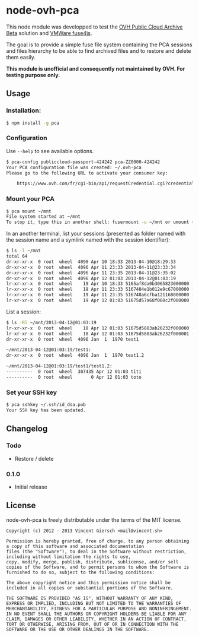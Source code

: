 # node-ovh-pca

This node module was developped to test the [OVH Public Cloud Archive Beta](http://www.ovh.com/fr/cloud/archives/) solution and [VMWare fuse4js](https://github.com/vmware/fuse4js).

The goal is to provide a simple fuse file system containing the PCA sessions and files hierarchy to be able to find archived files and to restore and delete them easily.

**This module is unofficial and consequently not maintained by OVH. For testing purpose only.**

## Usage

### Installation:

```bash
$ npm install -g pca
```

### Configuration

Use ```--help``` to see available options.

```bash
$ pca-config publiccloud-passport-424242 pca-ZZ0000-424242
Your PCA configuration file was created: ~/.ovh-pca
Please go to the following URL to activate your consumer key:

	https://www.ovh.com/fr/cgi-bin/api/requestCredential.cgi?credentialToken=xxxxxx

```

### Mount your PCA

```bash
$ pca mount ~/mnt
File system started at ~/mnt
To stop it, type this in another shell: fusermount -u ~/mnt or umount ~/mnt
```

In an another terminal, list your sessions (presented as folder named with the session name and a symlink named with the session identifier):

```bash
$ ls -l ~/mnt
total 64
dr-xr-xr-x  0 root  wheel  4096 Apr 10 18:33 2013-04-10@18:29:33
dr-xr-xr-x  0 root  wheel  4096 Apr 11 23:33 2013-04-11@23:33:34
dr-xr-xr-x  0 root  wheel  4096 Apr 11 23:35 2013-04-11@23:35:02
dr-xr-xr-x  0 root  wheel  4096 Apr 12 01:03 2013-04-12@01:03:19
lr-xr-xr-x  0 root  wheel    19 Apr 10 18:33 5165af8da0b3065823000000 -> 2013-04-10@18:29:33
lr-xr-xr-x  0 root  wheel    19 Apr 11 23:33 5167484e1b012e9c67000000 -> 2013-04-11@23:33:34
lr-xr-xr-x  0 root  wheel    19 Apr 11 23:35 516748a6cfba121168000000 -> 2013-04-11@23:35:02
lr-xr-xr-x  0 root  wheel    19 Apr 12 01:03 51675d57a68f060c2f000000 -> 2013-04-12@01:03:19
```

List a session:

```bash
$ ls -Rl ~/mnt/2013-04-12@01:03:19
lr-xr-xr-x  0 root  wheel    18 Apr 12 01:03 51675d5883ab26232f000000 -> test1/test1.2/toto
lr-xr-xr-x  0 root  wheel    18 Apr 12 01:03 51675d5883ab26232f000001 -> test1/test1.2/titi
dr-xr-xr-x  0 root  wheel  4096 Jan  1  1970 test1

~/mnt/2013-04-12@01:03:19/test1:
dr-xr-xr-x  0 root  wheel  4096 Jan  1  1970 test1.2

~/mnt/2013-04-12@01:03:19/test1/test1.2:
----------  0 root  wheel  307435 Apr 12 01:03 titi
----------  0 root  wheel       0 Apr 12 01:03 toto
```

### Set your SSH key

```bash
$ pca sshkey ~/.ssh/id_dsa.pub
Your SSH key has been updated.
```

## Changelog

### Todo

* Restore / delete

### 0.1.0

* Initial release

## License

node-ovh-pca is freely distributable under the terms of the MIT license.

```
Copyright (c) 2012 - 2013 Vincent Giersch <mail@vincent.sh>

Permission is hereby granted, free of charge, to any person obtaining a copy of this software and associated documentation
files (the "Software"), to deal in the Software without restriction, including without limitation the rights to use,
copy, modify, merge, publish, distribute, sublicense, and/or sell copies of the Software, and to permit persons to whom the Software is furnished to do so, subject to the following conditions:

The above copyright notice and this permission notice shall be included in all copies or substantial portions of the Software.

THE SOFTWARE IS PROVIDED "AS IS", WITHOUT WARRANTY OF ANY KIND, EXPRESS OR IMPLIED, INCLUDING BUT NOT LIMITED TO THE WARRANTIES OF MERCHANTABILITY, FITNESS FOR A PARTICULAR PURPOSE AND NONINFRINGEMENT. IN NO EVENT SHALL THE AUTHORS OR COPYRIGHT HOLDERS BE LIABLE FOR ANY CLAIM, DAMAGES OR OTHER LIABILITY, WHETHER IN AN ACTION OF CONTRACT, TORT OR OTHERWISE, ARISING FROM, OUT OF OR IN CONNECTION WITH THE SOFTWARE OR THE USE OR OTHER DEALINGS IN THE SOFTWARE.
```
